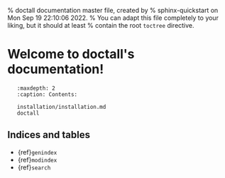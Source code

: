 % doctall documentation master file, created by
%  sphinx-quickstart on Mon Sep 19 22:10:06 2022.
%  You can adapt this file completely to your liking, but it should at least
%  contain the root `toctree` directive.

# Welcome to doctall's documentation!

```{toctree}
   :maxdepth: 2
   :caption: Contents:

   installation/installation.md
   doctall
   ```

## Indices and tables

* {ref}`genindex`
* {ref}`modindex`
* {ref}`search`

